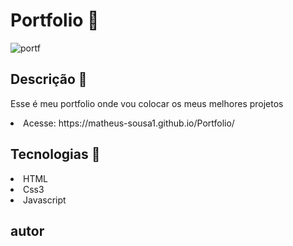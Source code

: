 # Portfolio :scroll:

![portf](https://user-images.githubusercontent.com/110907635/201551396-398acd1e-3341-41fc-8fa0-c20ff3d5c959.png)

## Descrição :pencil:

Esse é meu portfolio onde vou colocar os meus melhores projetos

<li>Acesse: https://matheus-sousa1.github.io/Portfolio/</li>

## Tecnologias :rocket:

<li>HTML</li>
<li>Css3</li>
<li>Javascript</li>

## autor 
